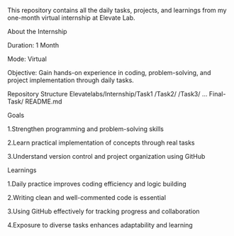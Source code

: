 This repository contains all the daily tasks, projects, and learnings from my one-month virtual internship at Elevate Lab.

About the Internship

Duration: 1 Month

Mode: Virtual

Objective: Gain hands-on experience in coding, problem-solving, and project implementation through daily tasks.

Repository Structure
Elevatelabs/Internship/Task1
/Task2/
/Task3/
...
Final-Task/
README.md

Goals

1.Strengthen programming and problem-solving skills

2.Learn practical implementation of concepts through real tasks

3.Understand version control and project organization using GitHub

Learnings

1.Daily practice improves coding efficiency and logic building

2.Writing clean and well-commented code is essential

3.Using GitHub effectively for tracking progress and collaboration

4.Exposure to diverse tasks enhances adaptability and learning
